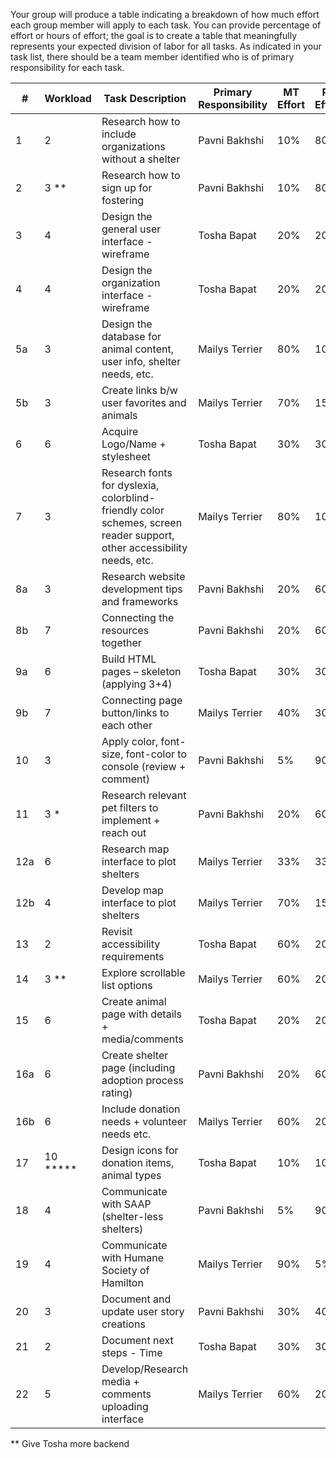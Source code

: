 Your group will produce a table indicating a breakdown of how much effort each group member will apply to each task. You can provide percentage of effort or hours of effort; the goal is to create a table that meaningfully represents your expected division of labor for all tasks. As indicated in your task list, there should be a team member identified who is of primary responsibility for each task.

| # | Workload | Task Description | Primary Responsibility | MT Effort | PB Effort | TB Effort |
| --- | --- | --- | --- | --- | --- | --- |
| 1 | 2 | Research how to include organizations without a shelter | Pavni Bakhshi | 10% | 80% | 10% |
| 2 | 3 \*\* | Research how to sign up for fostering | Pavni Bakhshi | 10% | 80% | 10% |
| 3 | 4 | Design the general user interface - wireframe | Tosha Bapat | 20% | 20% | 60% |
| 4 | 4 | Design the organization interface - wireframe | Tosha Bapat | 20% | 20% | 60% |
| 5a | 3 | Design the database for animal content, user info, shelter needs, etc. | Mailys Terrier | 80% | 10% | 10% |
| 5b | 3 | Create links b/w user favorites and animals | Mailys Terrier | 70% | 15% | 15% |
| 6 | 6 | Acquire Logo/Name + stylesheet | Tosha Bapat | 30% | 30% | 40% |
| 7 | 3 | Research fonts for dyslexia, colorblind-friendly color schemes, screen reader support, other accessibility needs, etc. | Mailys Terrier | 80% | 10% | 10% |
| 8a | 3 | Research website development tips and frameworks | Pavni Bakhshi | 20% | 60% | 20% |
| 8b | 7 | Connecting the resources together | Pavni Bakhshi | 20% | 60% | 20% |
| 9a | 6 | Build HTML pages – skeleton (applying 3+4) | Tosha Bapat | 30% | 30% | 40% |
| 9b | 7 | Connecting page button/links to each other | Mailys Terrier | 40% | 30% | 30% |
| 10 | 3 | Apply color, font-size, font-color to console (review + comment) | Pavni Bakhshi | 5% | 90% | 5% |
| 11 | 3 \* | Research relevant pet filters to implement + reach out | Pavni Bakhshi | 20% | 60% | 20% |
| 12a | 6 | Research map interface to plot shelters | Mailys Terrier | 33% | 33% | 33% |
| 12b | 4 | Develop map interface to plot shelters | Mailys Terrier | 70% | 15% | 15% |
| 13 | 2 | Revisit accessibility requirements | Tosha Bapat | 60% | 20% | 20% |
| 14 | 3 \*\* | Explore scrollable list options | Mailys Terrier | 60% | 20% | 20% |
| 15 | 6 | Create animal page with details + media/comments | Tosha Bapat | 20% | 20% | 60% |
| 16a | 6 | Create shelter page (including adoption process rating) | Pavni Bakhshi | 20% | 60% | 20% |
| 16b | 6 | Include donation needs + volunteer needs etc. | Mailys Terrier | 60% | 20% | 20% |
| 17 | 10 \*\*\*\*\* | Design icons for donation items, animal types | Tosha Bapat | 10% | 10% | 80% |
| 18 | 4 | Communicate with SAAP (shelter-less shelters) | Pavni Bakhshi | 5% | 90% | 5% |
| 19 | 4 | Communicate with Humane Society of Hamilton | Mailys Terrier | 90% | 5% | 5% |
| 20 | 3 | Document and update user story creations | Pavni Bakhshi | 30% | 40% | 30% |
| 21 | 2 | Document next steps - Time | Tosha Bapat | 30% | 30% | 40% |
| 22 | 5 | Develop/Research media + comments uploading interface | Mailys Terrier | 60% | 20% | 20% |

\*\* Give Tosha more backend